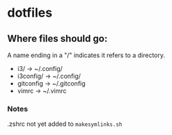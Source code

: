 dotfiles
========

Where files should go:
----------------------

A name ending in a "/" indicates it refers to a directory.
- i3/ -> ~/.config/
- i3config/ -> ~/.config/
- gitconfig -> ~/.gitconfig
- vimrc -> ~/.vimrc

### Notes ###
.zshrc not yet added to `makesymlinks.sh`

